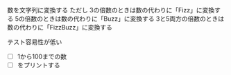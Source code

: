 数を文字列に変換する
ただし
3の倍数のときは数の代わりに「Fizz」に変換する
5の倍数のときは数の代わりに「Buzz」に変換する
3と5両方の倍数のときは数の代わりに「FizzBuzz」に変換する

テスト容易性が低い
- [ ] 1から100までの数
- [ ] をプリントする

